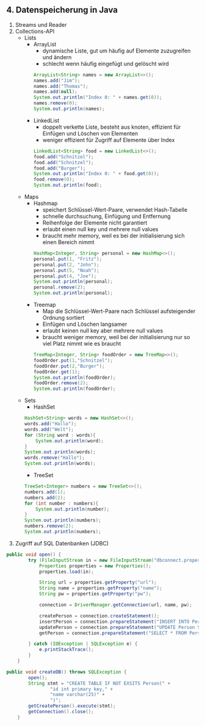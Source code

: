 ## 4. Datenspeicherung in Java ##
1. Streams und Reader
2. Collections-API
    - Lists
        - ArrayList
            - dynamische Liste, gut um häufig auf Elemente zuzugreifen und ändern
            - schlecht wenn häufig eingefügt und gelöscht wird
            ```Java
            ArrayList<String> names = new ArrayList<>();
            names.add("Jim");
            names.add("Thomas");
            names.add(null);
            System.out.println("Index 0: " + names.get(0));
            names.remove(0);
            System.out.println(names);
            ```
        - LinkedList
            - doppelt verkette Liste, besteht aus knoten, effizient für Einfügen und Löschen von Elementen
            - weniger effizient für Zugriff auf Elemente über Index
            ```Java
            LinkedList<String> food = new LinkedList<>();
            food.add("Schnitzel");
            food.add("Schnitzel");
            food.add("Burger");
            System.out.println("Index 0: " + food.get(0));
            food.remove(0);
            System.out.println(food);
            ```
    - Maps
        - Hashmap
            - speichert Schlüssel-Wert-Paare, verwendet Hash-Tabelle
            - schnelle durchsuchung, Einfügung und Entfernung
            - Reihenfolge der Elemente nicht garantiert
            - erlaubt einen null key und mehrere null values
            - braucht mehr memory, weil es bei der initialisierung sich einen Bereich nimmt
            ```Java
            HashMap<Integer, String> personal = new HashMap<>();
            personal.put(1, "Fritz");
            personal.put(2, "John");
            personal.put(5, "Noah");
            personal.put(4, "Joe");
            System.out.println(personal);
            personal.remove(2);
            System.out.println(personal);
            ```
        - Treemap
            - Map die Schlüssel-Wert-Paare nach Schlüssel aufsteigender Ordnung sortiert
            - Einfügen und Löschen langsamer
            - erlaubt keinen null key aber mehrere null values
            - braucht weniger memory, weil bei der initialisierung nur so viel Platz nimmt wie es braucht
            ```Java
            TreeMap<Integer, String> foodOrder = new TreeMap<>();
            foodOrder.put(1,"Schnitzel");
            foodOrder.put(2,"Burger");
            foodOrder.get(1);
            System.out.println(foodOrder);
            foodOrder.remove(2);
            System.out.println(foodOrder);
            ```
    - Sets
        - HashSet
        ```Java
        HashSet<String> words = new HashSet<>();
        words.add("Hallo");
        words.add("Welt");
        for (String word : words){
            System.out.println(word);
        }
        System.out.println(words);
        words.remove("Hallo");
        System.out.println(words);
        ```
        - TreeSet
        ```Java
        TreeSet<Integer> numbers = new TreeSet<>();
        numbers.add(1);
        numbers.add(2);
        for (int number : numbers){
            System.out.println(number);
        }
        System.out.println(numbers);
        numbers.remove(2);
        System.out.println(numbers);
        ```
3. Zugriff auf SQL Datenbanken (JDBC)
```Java
public void open() {
        try (FileInputStream in = new FileInputStream("dbconnect.properties")) {
            Properties properties = new Properties();
            properties.load(in);

            String url = properties.getProperty("url");
            String name = properties.getProperty("name");
            String pw = properties.getProperty("pw");

            connection = DriverManager.getConnection(url, name, pw);

            createPerson = connection.createStatement();
            insertPerson = connection.prepareStatement("INSERT INTO Person(id, name) VALUES (?,?)");
            updatePerson = connection.prepareStatement("UPDATE Person SET name = ? WHERE id = ?");
            getPerson = connection.prepareStatement("SELECT * FROM Person WHERE id = ?");

        } catch (IOException | SQLException e) {
            e.printStackTrace();
        }
    }
```
```Java
public void createDB() throws SQLException {
        open();
        String stmt = "CREATE TABLE IF NOT EXSITS Person(" +
                "id int primary key," +
                "name varchar(25)" +
                ")";
        getCreatePerson().execute(stmt);
        getConnection().close();
    }
```